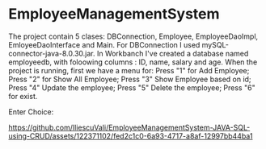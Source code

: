 # EmployeeManagementSystem
The project contain 5 clases: DBConnection, Employee, EmployeeDaoImpl, EmloyeeDaoInterface and Main.
For DBConnection I used mySQL-connector-java-8.0.30.jar.
In Workbanch I've created a database named employeedb, with foloowing columns : ID, name, salary and age.
When the project is running, first we have a menu for: 
Press "1" for Add Employee;
Press "2" for Show All Employee;
Press "3" Show Employee based on id; 
Press "4" Update the employee;
Press "5" Delete the employee;
Press "6" for exist.

Enter Choice: 



https://github.com/IliescuVali/EmployeeManagementSystem-JAVA-SQL-using-CRUD/assets/122371102/fed2c1c0-6a93-4717-a8af-12997bb44ba1

